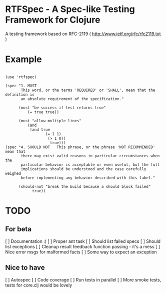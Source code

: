 RTFSpec - A Spec-like Testing Framework for Clojure
==============
A testing framework based on RFC-2119 ( http://www.ietf.org/rfc/rfc2119.txt )

Example
=======

<pre><code>
(use 'rtfspec)

(spec "1. MUST 
       This word, or the terms 'REQUIRED' or 'SHALL', mean that the definition is 
       an absolute requirement of the specification."

      (must "be success if test returns true"
          (= true true))

      (must "allow multiple lines"
          (and
	       (and true
	       	      (= 1 1)
		      	   (> 1 0))
			        true)))
(spec "4. SHOULD NOT   This phrase, or the phrase 'NOT RECOMMENDED' mean that
       there may exist valid reasons in particular circumstances when the
       particular behavior is acceptable or even useful, but the full
       implications should be understood and the case carefully weighed
       before implementing any behavior described with this label."

      (should-not "break the build because a should block failed"
            true))				
</code></pre>

TODO
=======

For beta
--------

[ ] Documentation :)
[ ] Proper ant task
[ ] Should list failed specs
[ ] Should list exceptions
[ ] Cleanup result feedback function passing - it's a mess
[ ] Nice error msgs for malformed facts
[ ] Some way to expect an exception

Nice to have
------------
[ ] Autospec
[ ] Code coverage
[ ] Run tests in parallel
[ ] More smoke tests, tests for core.clj would be lovely
